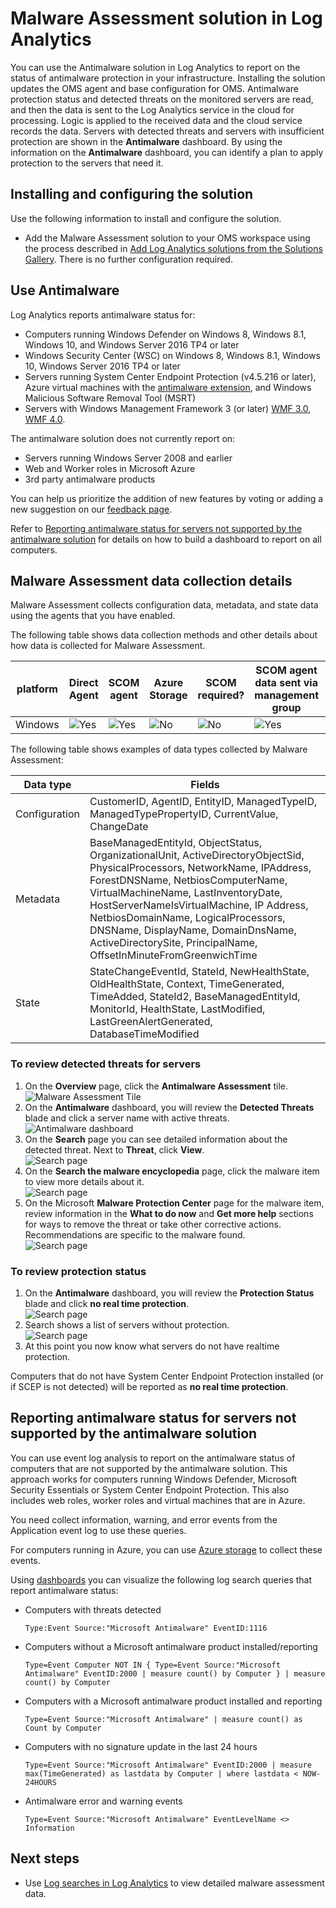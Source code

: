 <properties
	pageTitle="Malware Assessment solution in Log Analytics | Microsoft Azure"
	description="You can use the Antimalware solution in Log Analytics to report on the status of antimalware protection in your infrastructure."
	services="log-analytics"
	documentationCenter=""
	authors="bandersmsft"
	manager="jwhit"
	editor=""/>

<tags
	ms.service="log-analytics"
	ms.workload="na"
	ms.tgt_pltfrm="na"
	ms.devlang="na"
	ms.topic="article"
	ms.date="05/26/2016"
	ms.author="banders"/>

# Malware Assessment solution in Log Analytics


You can use the Antimalware solution in Log Analytics to report on the status of antimalware protection in your infrastructure. Installing the solution updates the OMS agent and base configuration for OMS. Antimalware protection status and detected threats on the monitored servers are read, and then the data is sent to the Log Analytics service in the cloud for processing. Logic is applied to the received data and the cloud service records the data. Servers with detected threats and servers with insufficient protection are shown in the **Antimalware** dashboard. By using the information on the **Antimalware** dashboard, you can identify a plan to apply protection to the servers that need it.

## Installing and configuring the solution
Use the following information to install and configure the solution.

- Add the Malware Assessment solution to your OMS workspace using the process described in [Add Log Analytics solutions from the Solutions Gallery](log-analytics-add-solutions.md).  There is no further configuration required.


## Use Antimalware

Log Analytics reports antimalware status for:

- Computers running Windows Defender on Windows 8, Windows 8.1, Windows 10, and Windows Server 2016 TP4 or later
- Windows Security Center (WSC) on Windows 8, Windows 8.1, Windows 10, Windows Server 2016 TP4 or later
- Servers running System Center Endpoint Protection (v4.5.216 or later), Azure virtual machines with the [antimalware extension](http://go.microsoft.com/fwlink/?linkid=398023), and Windows Malicious Software Removal Tool (MSRT)  
- Servers with Windows Management Framework 3 &#40;or later&#41; [WMF 3.0](https://support.microsoft.com/kb/2506143), [WMF 4.0](http://www.microsoft.com/download/details.aspx?id=40855).

The antimalware solution does not currently report on:

- Servers running Windows Server 2008 and earlier
- Web and Worker roles in Microsoft Azure
- 3rd party antimalware products

You can help us prioritize the addition of new features by voting or adding a new suggestion on our [feedback page](http://feedback.azure.com/forums/267889-azure-operational-insights/category/88093-malware-assessment-solution).

Refer to [Reporting antimalware status for servers not supported by the antimalware solution](#Reporting-antimalware-status-for-servers-not-supported-by-the-antimalware-solution) for details on how to build a dashboard to report on all computers.

## Malware Assessment data collection details

Malware Assessment collects configuration data, metadata, and state data using the agents that you have enabled.

The following table shows data collection methods and other details about how data is collected for Malware Assessment.

| platform | Direct Agent | SCOM agent | Azure Storage | SCOM required? | SCOM agent data sent via management group | collection frequency |
|---|---|---|---|---|---|---|
|Windows|![Yes](./media/log-analytics-malware/oms-bullet-green.png)|![Yes](./media/log-analytics-malware/oms-bullet-green.png)|![No](./media/log-analytics-malware/oms-bullet-red.png)|            ![No](./media/log-analytics-malware/oms-bullet-red.png)|![Yes](./media/log-analytics-malware/oms-bullet-green.png)| hourly|


The following table shows examples of data types collected by Malware Assessment:

|**Data type**|**Fields**|
|---|---|
|Configuration|CustomerID, AgentID, EntityID, ManagedTypeID, ManagedTypePropertyID, CurrentValue, ChangeDate|
|Metadata|BaseManagedEntityId, ObjectStatus, OrganizationalUnit, ActiveDirectoryObjectSid, PhysicalProcessors, NetworkName, IPAddress, ForestDNSName, NetbiosComputerName, VirtualMachineName, LastInventoryDate, HostServerNameIsVirtualMachine, IP Address, NetbiosDomainName, LogicalProcessors, DNSName, DisplayName, DomainDnsName, ActiveDirectorySite, PrincipalName, OffsetInMinuteFromGreenwichTime|
|State|StateChangeEventId, StateId, NewHealthState, OldHealthState, Context, TimeGenerated, TimeAdded, StateId2, BaseManagedEntityId, MonitorId, HealthState, LastModified, LastGreenAlertGenerated, DatabaseTimeModified|

### To review detected threats for servers

1. On the **Overview** page, click the **Antimalware Assessment** tile.  
    ![Malware Assessment Tile](./media/log-analytics-malware/oms-antimalware01.png)
2. On the **Antimalware** dashboard, you will review the **Detected Threats** blade and click a server name with active threats.  
    ![Antimalware dashboard](./media/log-analytics-malware/oms-antimalware02.png)
3. On the **Search** page you can see detailed information about the detected threat. Next to **Threat**, click **View**.  
    ![Search page](./media/log-analytics-malware/oms-antimalware03.png)
4. On the **Search the malware encyclopedia** page, click the malware item to view more details about it.  
    ![Search page](./media/log-analytics-malware/oms-antimalware04.png)
5. On the Microsoft **Malware Protection Center** page for the malware item, review information in the **What to do now** and **Get more help** sections for ways to remove the threat or take other corrective actions. Recommendations are specific to the malware found.  
    ![Search page](./media/log-analytics-malware/oms-antimalware05.png)

### To review protection status

1. On the **Antimalware** dashboard, you will review the **Protection Status** blade and click **no real time protection**.  
    ![Search page](./media/log-analytics-malware/oms-antimalware06.png)
2. Search shows a list of servers without protection.  
    ![Search page](./media/log-analytics-malware/oms-antimalware07.png)
3. At this point you now know what servers do not have realtime protection.

Computers that do not have System Center Endpoint Protection installed (or if SCEP is not detected) will be reported as **no real time protection**.

## Reporting antimalware status for servers not supported by the antimalware solution

You can use event log analysis to report on the antimalware status of computers that are not supported by the antimalware solution. This approach works for computers running Windows Defender, Microsoft Security Essentials or System Center Endpoint Protection.
This also includes web roles, worker roles and virtual machines that are in Azure.

You need collect information, warning, and error events from the Application event log to use these queries.

For computers running in Azure, you can use [Azure storage](log-analytics-azure-storage.md) to collect these events.

Using [dashboards](log-analytics-dashboards.md) you can visualize the following log search queries that report antimalware status:

- Computers with threats detected

    ```
    Type:Event Source:"Microsoft Antimalware" EventID:1116
    ```

- Computers without a Microsoft antimalware product installed/reporting

    ```
    Type=Event Computer NOT IN { Type=Event Source:"Microsoft Antimalware" EventID:2000 | measure count() by Computer } | measure count() by Computer
    ```

- Computers with a Microsoft antimalware product installed and reporting

    ```
    Type=Event Source:"Microsoft Antimalware" | measure count() as Count by Computer
    ```

- Computers with no signature update in the last 24 hours

    ```
    Type=Event Source:"Microsoft Antimalware" EventID:2000 | measure max(TimeGenerated) as lastdata by Computer | where lastdata < NOW-24HOURS
    ```

- Antimalware error and warning events

    ```
    Type=Event Source:"Microsoft Antimalware" EventLevelName <> Information
    ```

## Next steps

- Use [Log searches in Log Analytics](log-analytics-log-searches.md) to view detailed malware assessment data.
